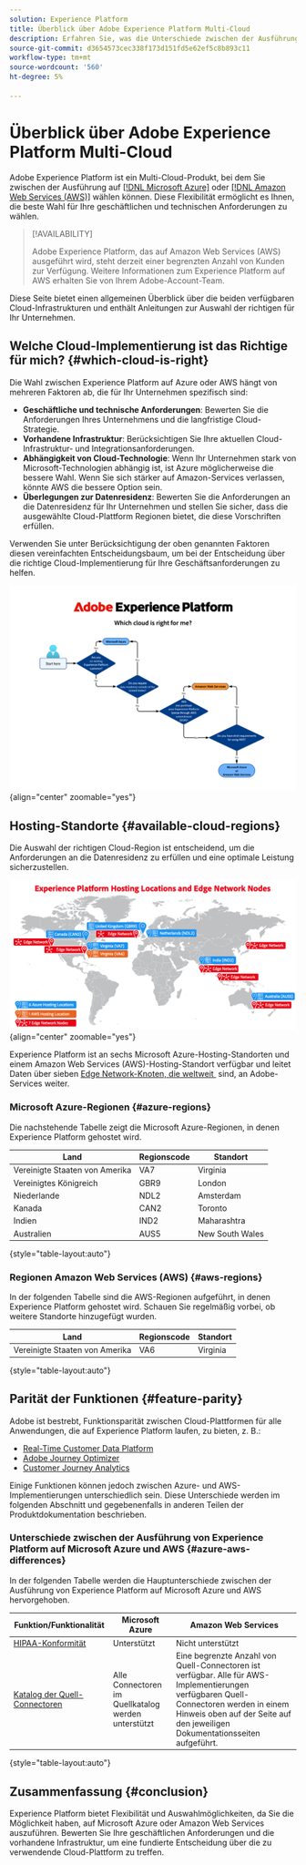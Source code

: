 ```yaml
---
solution: Experience Platform
title: Überblick über Adobe Experience Platform Multi-Cloud
description: Erfahren Sie, was die Unterschiede zwischen der Ausführung von Experience Platform auf Microsoft Azure und Amazon Web Services sind.
source-git-commit: d3654573cec338f173d151fd5e62ef5c8b893c11
workflow-type: tm+mt
source-wordcount: '560'
ht-degree: 5%

---
```



# Überblick über Adobe Experience Platform Multi-Cloud

Adobe Experience Platform ist ein Multi-Cloud-Produkt, bei dem Sie zwischen der Ausführung auf [[!DNL Microsoft Azure]](https://azure.microsoft.com/en-us) oder [[!DNL Amazon Web Services (AWS)]](https://aws.amazon.com/) wählen können. Diese Flexibilität ermöglicht es Ihnen, die beste Wahl für Ihre geschäftlichen und technischen Anforderungen zu wählen.

>[!AVAILABILITY]
>
>Adobe Experience Platform, das auf Amazon Web Services (AWS) ausgeführt wird, steht derzeit einer begrenzten Anzahl von Kunden zur Verfügung. Weitere Informationen zum Experience Platform auf AWS erhalten Sie von Ihrem Adobe-Account-Team.

Diese Seite bietet einen allgemeinen Überblick über die beiden verfügbaren Cloud-Infrastrukturen und enthält Anleitungen zur Auswahl der richtigen für Ihr Unternehmen.

## Welche Cloud-Implementierung ist das Richtige für mich? {#which-cloud-is-right}

Die Wahl zwischen Experience Platform auf Azure oder AWS hängt von mehreren Faktoren ab, die für Ihr Unternehmen spezifisch sind:

* **Geschäftliche und technische Anforderungen**: Bewerten Sie die Anforderungen Ihres Unternehmens und die langfristige Cloud-Strategie.
* **Vorhandene Infrastruktur**: Berücksichtigen Sie Ihre aktuellen Cloud-Infrastruktur- und Integrationsanforderungen.
* **Abhängigkeit von Cloud-Technologie**: Wenn Ihr Unternehmen stark von Microsoft-Technologien abhängig ist, ist Azure möglicherweise die bessere Wahl. Wenn Sie sich stärker auf Amazon-Services verlassen, könnte AWS die bessere Option sein.
* **Überlegungen zur Datenresidenz**: Bewerten Sie die Anforderungen an die Datenresidenz für Ihr Unternehmen und stellen Sie sicher, dass die ausgewählte Cloud-Plattform Regionen bietet, die diese Vorschriften erfüllen.

Verwenden Sie unter Berücksichtigung der oben genannten Faktoren diesen vereinfachten Entscheidungsbaum, um bei der Entscheidung über die richtige Cloud-Implementierung für Ihre Geschäftsanforderungen zu helfen.

![Bild, das die geografische Verteilung der Hosting-Standorte zeigt.](assets/multi-cloud/diagram-cloud.png){align="center" zoomable="yes"}

## Hosting-Standorte {#available-cloud-regions}

Die Auswahl der richtigen Cloud-Region ist entscheidend, um die Anforderungen an die Datenresidenz zu erfüllen und eine optimale Leistung sicherzustellen.

![Bild, das die geografische Verteilung der Hosting-Standorte zeigt.](assets/multi-cloud/hosting-locations-map.png){align="center" zoomable="yes"}

Experience Platform ist an sechs Microsoft Azure-Hosting-Standorten und einem Amazon Web Services (AWS)-Hosting-Standort verfügbar und leitet Daten über sieben [Edge Network-Knoten, die weltweit &#x200B;](../collection/home.md#edge) sind, an Adobe-Services weiter.

### Microsoft Azure-Regionen {#azure-regions}

Die nachstehende Tabelle zeigt die Microsoft Azure-Regionen, in denen Experience Platform gehostet wird.

| Land | Regionscode | Standort |
|---------|-------------|----------|
| Vereinigte Staaten von Amerika | VA7 | Virginia |
| Vereinigtes Königreich | GBR9 | London |
| Niederlande | NDL2 | Amsterdam |
| Kanada | CAN2 | Toronto |
| Indien | IND2 | Maharashtra |
| Australien | AUS5 | New South Wales |

{style="table-layout:auto"}

### Regionen Amazon Web Services (AWS) {#aws-regions}

In der folgenden Tabelle sind die AWS-Regionen aufgeführt, in denen Experience Platform gehostet wird. Schauen Sie regelmäßig vorbei, ob weitere Standorte hinzugefügt wurden.

| Land | Regionscode | Standort |
|---------|-------------|----------|
| Vereinigte Staaten von Amerika | VA6 | Virginia |

{style="table-layout:auto"}

## Parität der Funktionen {#feature-parity}

Adobe ist bestrebt, Funktionsparität zwischen Cloud-Plattformen für alle Anwendungen, die auf Experience Platform laufen, zu bieten, z. B.:

* [Real-Time Customer Data Platform](../rtcdp/home.md)
* [Adobe Journey Optimizer](https://experienceleague.adobe.com/de/docs/journey-optimizer/using/ajo-home)
* [Customer Journey Analytics](https://experienceleague.adobe.com/de/docs/analytics-platform/using/cja-landing)

Einige Funktionen können jedoch zwischen Azure- und AWS-Implementierungen unterschiedlich sein. Diese Unterschiede werden im folgenden Abschnitt und gegebenenfalls in anderen Teilen der Produktdokumentation beschrieben.

### Unterschiede zwischen der Ausführung von Experience Platform auf Microsoft Azure und AWS {#azure-aws-differences}

In der folgenden Tabelle werden die Hauptunterschiede zwischen der Ausführung von Experience Platform auf Microsoft Azure und AWS hervorgehoben.

| Funktion/Funktionalität | Microsoft Azure | Amazon Web Services |
| --- | --- | --- |
| [HIPAA-Konformität](https://www.adobe.com/trust/compliance/hipaa-ready.html) | Unterstützt | Nicht unterstützt |
| [Katalog der Quell-Connectoren](/help/sources/home.md) | Alle Connectoren im Quellkatalog werden unterstützt | Eine begrenzte Anzahl von Quell-Connectoren ist verfügbar. Alle für AWS-Implementierungen verfügbaren Quell-Connectoren werden in einem Hinweis oben auf der Seite auf den jeweiligen Dokumentationsseiten aufgeführt. |

{style="table-layout:auto"}

<!-- To be determined if we need to add this part about the AI Assistant 

| [Experience Platform AI Assistant](/help/ai-assistant/home.md) | Supported | Not supported |

-->

## Zusammenfassung {#conclusion}

Experience Platform bietet Flexibilität und Auswahlmöglichkeiten, da Sie die Möglichkeit haben, auf Microsoft Azure oder Amazon Web Services auszuführen. Bewerten Sie Ihre geschäftlichen Anforderungen und die vorhandene Infrastruktur, um eine fundierte Entscheidung über die zu verwendende Cloud-Plattform zu treffen.

